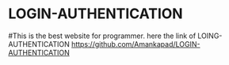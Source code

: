 # LOGIN-AUTHENTICATION
#This is the best website for programmer.
here the link of LOING-AUTHENTICATION
https://github.com/Amankapad/LOGIN-AUTHENTICATION
